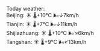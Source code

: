 Today weather:  
Beijing: ☀️ 🌡️+10°C 🌬️↓7km/h  
Tianjin: ☀️ 🌡️+7°C 🌬️↓11km/h  
Shijiazhuang: ☀️ 🌡️+10°C 🌬️↘6km/h  
Tangshan: ☀️ 🌡️+9°C 🌬️↙13km/h  

